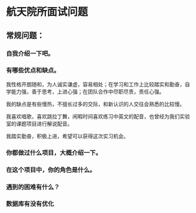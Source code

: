 # 航天院所面试问题

## 常规问题：

### 自我介绍一下吧。

### 有哪些优点和缺点。

我性格开朗随和，为人诚实谦虚，容易相处；在学习和工作上比较踏实和勤奋，自学能力强，善于思考，上进心强；在团队合作中尽职尽责，责任心强。

我的缺点是有些慢热，不擅长过多的交际，和新认识的人交往会熟悉的比较慢。

我喜欢唱歌，喜欢跳拉丁舞，闲暇时间喜欢练习中英文的配音，也曾经为我们实验室的课题项目进行解说配音。

我踏实勤奋，积极上进，希望可以获得这次实习机会。



### 你都做过什么项目，大概介绍一下。

### 在这个项目中，你的角色是什么。

### 遇到的困难有什么？

### 数据库有没有优化







